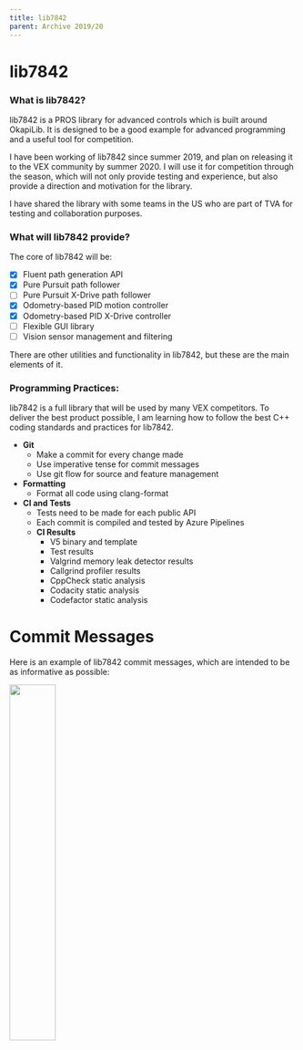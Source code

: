 ```yaml
---
title: lib7842
parent: Archive 2019/20
---
```


# lib7842

### What is lib7842?

lib7842 is a PROS library for advanced controls which is built around OkapiLib. It is designed to be a good example for advanced programming and a useful tool for competition.

I have been working of lib7842 since summer 2019, and plan on releasing it to the VEX community by summer 2020. I will use it for competition through the season, which will not only provide testing and experience, but also provide a direction and motivation for the library.

I have shared the library with some teams in the US who are part of TVA for testing and collaboration purposes.

### What will lib7842 provide?

The core of lib7842 will be:

- [x] Fluent path generation API
- [x] Pure Pursuit path follower
- [ ] Pure Pursuit X-Drive path follower
- [x] Odometry-based PID motion controller
- [x] Odometry-based PID X-Drive controller
- [ ] Flexible GUI library
- [ ] Vision sensor management and filtering

There are other utilities and functionality in lib7842, but these are the main elements of it.

### Programming Practices:

lib7842 is a full library that will be used by many VEX competitors. To deliver the best product possible, I am learning how to follow the best C++ coding standards and practices for lib7842.

- **Git**
  - Make a commit for every change made
  - Use imperative tense for commit messages
  - Use git flow for source and feature management
- **Formatting**
  - Format all code using clang-format
- **CI and Tests**
  - Tests need to be made for each public API
  - Each commit is compiled and tested by Azure Pipelines
  - **CI Results**
    - V5 binary and template
    - Test results
    - Valgrind memory leak detector results
    - Callgrind profiler results
    - CppCheck static analysis
    - Codacity static analysis
    - Codefactor static analysis

# Commit Messages

Here is an example of lib7842 commit messages, which are intended to be as informative as possible:

<img src="{{site.url}}/assets/images/image-20191115151808784.png" width="40%" />
